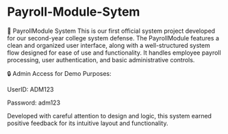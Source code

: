 # Payroll-Module-Sytem
📌 PayrollModule System
This is our first official system project developed for our second-year college system defense. The PayrollModule features a clean and organized user interface, along with a well-structured system flow designed for ease of use and functionality. It handles employee payroll processing, user authentication, and basic administrative controls.

🔒 Admin Access for Demo Purposes:

UserID: ADM123

Password: adm123

Developed with careful attention to design and logic, this system earned positive feedback for its intuitive layout and functionality.
